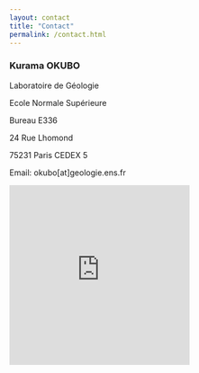 ```yaml
---
layout: contact
title: "Contact"
permalink: /contact.html
---
```


### Kurama OKUBO

Laboratoire de Géologie

Ecole Normale Supérieure

Bureau E336

24 Rue Lhomond 

75231 Paris CEDEX 5

Email: okubo[at]geologie.ens.fr

<iframe src="https://www.google.com/maps/embed?pb=!1m18!1m12!1m3!1d656.4474791446976!2d2.3457045292666305!3d48.84314579870536!2m3!1f0!2f0!3f0!3m2!1i1024!2i768!4f13.1!3m3!1m2!1s0x47e671bee1df3d67%3A0x6ff2f14a0b96fb0c!2sLaboratoire+de+G%C3%A9ologie!5e0!3m2!1sen!2sfr!4v1540133892055" width="320" height="320" frameborder="0" style="border:0" allowfullscreen></iframe>

